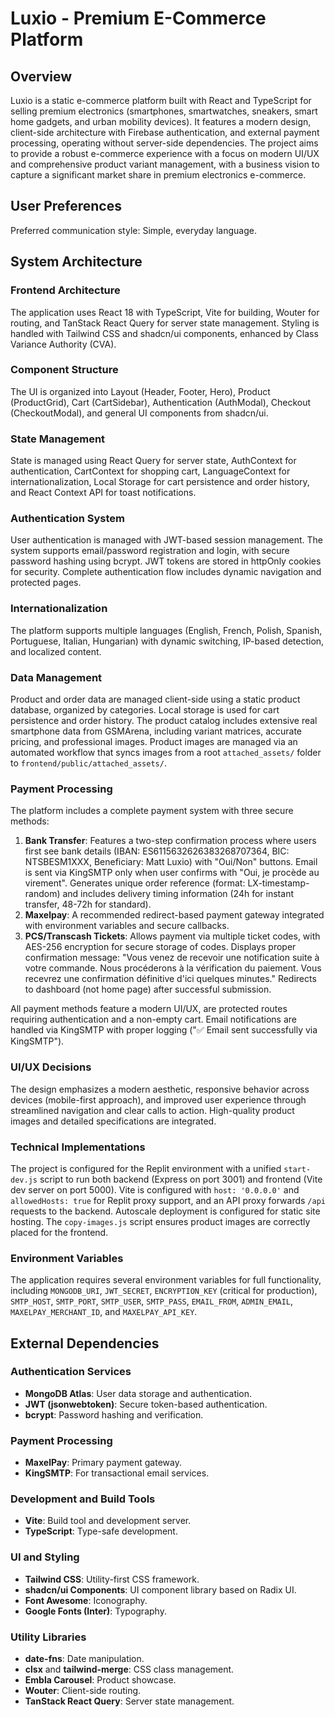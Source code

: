 # Luxio - Premium E-Commerce Platform

## Overview
Luxio is a static e-commerce platform built with React and TypeScript for selling premium electronics (smartphones, smartwatches, sneakers, smart home gadgets, and urban mobility devices). It features a modern design, client-side architecture with Firebase authentication, and external payment processing, operating without server-side dependencies. The project aims to provide a robust e-commerce experience with a focus on modern UI/UX and comprehensive product variant management, with a business vision to capture a significant market share in premium electronics e-commerce.

## User Preferences
Preferred communication style: Simple, everyday language.

## System Architecture

### Frontend Architecture
The application uses React 18 with TypeScript, Vite for building, Wouter for routing, and TanStack React Query for server state management. Styling is handled with Tailwind CSS and shadcn/ui components, enhanced by Class Variance Authority (CVA).

### Component Structure
The UI is organized into Layout (Header, Footer, Hero), Product (ProductGrid), Cart (CartSidebar), Authentication (AuthModal), Checkout (CheckoutModal), and general UI components from shadcn/ui.

### State Management
State is managed using React Query for server state, AuthContext for authentication, CartContext for shopping cart, LanguageContext for internationalization, Local Storage for cart persistence and order history, and React Context API for toast notifications.

### Authentication System
User authentication is managed with JWT-based session management. The system supports email/password registration and login, with secure password hashing using bcrypt. JWT tokens are stored in httpOnly cookies for security. Complete authentication flow includes dynamic navigation and protected pages.

### Internationalization
The platform supports multiple languages (English, French, Polish, Spanish, Portuguese, Italian, Hungarian) with dynamic switching, IP-based detection, and localized content.

### Data Management
Product and order data are managed client-side using a static product database, organized by categories. Local storage is used for cart persistence and order history. The product catalog includes extensive real smartphone data from GSMArena, including variant matrices, accurate pricing, and professional images. Product images are managed via an automated workflow that syncs images from a root `attached_assets/` folder to `frontend/public/attached_assets/`.

### Payment Processing
The platform includes a complete payment system with three secure methods:
1.  **Bank Transfer**: Features a two-step confirmation process where users first see bank details (IBAN: ES6115632626383268707364, BIC: NTSBESM1XXX, Beneficiary: Matt Luxio) with "Oui/Non" buttons. Email is sent via KingSMTP only when user confirms with "Oui, je procède au virement". Generates unique order reference (format: LX-timestamp-random) and includes delivery timing information (24h for instant transfer, 48-72h for standard).
2.  **Maxelpay**: A recommended redirect-based payment gateway integrated with environment variables and secure callbacks.
3.  **PCS/Transcash Tickets**: Allows payment via multiple ticket codes, with AES-256 encryption for secure storage of codes. Displays proper confirmation message: "Vous venez de recevoir une notification suite à votre commande. Nous procéderons à la vérification du paiement. Vous recevrez une confirmation définitive d'ici quelques minutes." Redirects to dashboard (not home page) after successful submission.

All payment methods feature a modern UI/UX, are protected routes requiring authentication and a non-empty cart. Email notifications are handled via KingSMTP with proper logging ("✅ Email sent successfully via KingSMTP").

### UI/UX Decisions
The design emphasizes a modern aesthetic, responsive behavior across devices (mobile-first approach), and improved user experience through streamlined navigation and clear calls to action. High-quality product images and detailed specifications are integrated.

### Technical Implementations
The project is configured for the Replit environment with a unified `start-dev.js` script to run both backend (Express on port 3001) and frontend (Vite dev server on port 5000). Vite is configured with `host: '0.0.0.0'` and `allowedHosts: true` for Replit proxy support, and an API proxy forwards `/api` requests to the backend. Autoscale deployment is configured for static site hosting. The `copy-images.js` script ensures product images are correctly placed for the frontend.

### Environment Variables
The application requires several environment variables for full functionality, including `MONGODB_URI`, `JWT_SECRET`, `ENCRYPTION_KEY` (critical for production), `SMTP_HOST`, `SMTP_PORT`, `SMTP_USER`, `SMTP_PASS`, `EMAIL_FROM`, `ADMIN_EMAIL`, `MAXELPAY_MERCHANT_ID`, and `MAXELPAY_API_KEY`.

## External Dependencies

### Authentication Services
-   **MongoDB Atlas**: User data storage and authentication.
-   **JWT (jsonwebtoken)**: Secure token-based authentication.
-   **bcrypt**: Password hashing and verification.

### Payment Processing
-   **MaxelPay**: Primary payment gateway.
-   **KingSMTP**: For transactional email services.

### Development and Build Tools
-   **Vite**: Build tool and development server.
-   **TypeScript**: Type-safe development.

### UI and Styling
-   **Tailwind CSS**: Utility-first CSS framework.
-   **shadcn/ui Components**: UI component library based on Radix UI.
-   **Font Awesome**: Iconography.
-   **Google Fonts (Inter)**: Typography.

### Utility Libraries
-   **date-fns**: Date manipulation.
-   **clsx** and **tailwind-merge**: CSS class management.
-   **Embla Carousel**: Product showcase.
-   **Wouter**: Client-side routing.
-   **TanStack React Query**: Server state management.